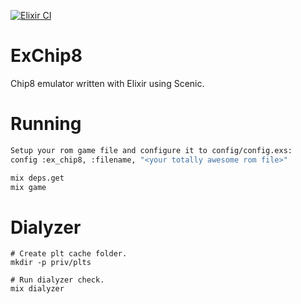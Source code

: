 [![Elixir CI](https://github.com/lauriannala/ex_chip8/actions/workflows/elixir.yml/badge.svg)](https://github.com/lauriannala/ex_chip8/actions/workflows/elixir.yml)

# ExChip8

Chip8 emulator written with Elixir using Scenic.

# Running

```bash
Setup your rom game file and configure it to config/config.exs:
config :ex_chip8, :filename, "<your totally awesome rom file>"

mix deps.get
mix game
```

# Dialyzer

```shell
# Create plt cache folder.
mkdir -p priv/plts

# Run dialyzer check.
mix dialyzer
```
